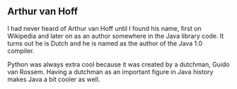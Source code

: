 ## Arthur van Hoff 

I had never heard of Arthur van Hoff until I found his name, first on Wikipedia and later on as an author somewhere in the Java library code. It turns out he is Dutch and he is named as the author of the Java 1.0 compiler.

Python was always extra cool because it was created by a dutchman, Guido van Rossem. Having a dutchman as an important figure in Java history makes Java a bit cooler as well.
